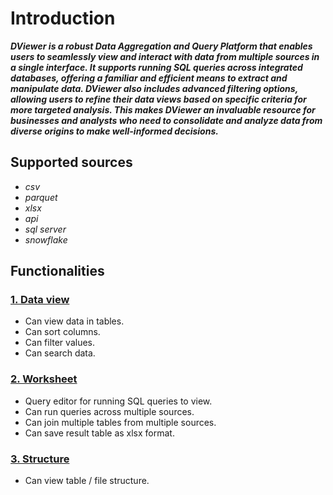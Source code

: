 
# **Introduction**

**_DViewer is a robust Data Aggregation and Query Platform that enables users to seamlessly view and interact with data from multiple sources in a single interface. It supports running SQL queries across integrated databases, offering a familiar and efficient means to extract and manipulate data. DViewer also includes advanced filtering options, allowing users to refine their data views based on specific criteria for more targeted analysis. This makes DViewer an invaluable resource for businesses and analysts who need to consolidate and analyze data from diverse origins to make well-informed decisions._**

## **Supported sources**

- *csv*
- *parquet*
- *xlsx*
- *api*
- *sql server*
- *snowflake*

## **Functionalities**

### **[1. Data view](data_view.md)**
   - Can view data in tables.
   - Can sort columns.
   - Can filter values.
   - Can search data.

### **[2. Worksheet](worksheet.md)**
   -  Query editor for running SQL queries to view.
   -  Can run queries across multiple sources.
   -  Can join multiple tables from multiple sources.
   -  Can save result table as xlsx format.

### **[3. Structure](structure.md)**
   -  Can view table / file structure.

